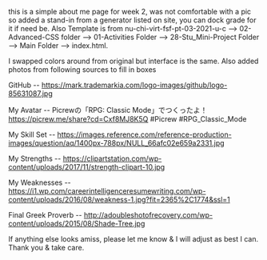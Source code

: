 this is a simple about me page for week 2, was not comfortable with a pic so added a stand-in from a generator listed on site, you can dock grade for it if need be. Also Template is from nu-chi-virt-fsf-pt-03-2021-u-c --> 02-Advanced-CSS folder --> 01-Activities Folder --> 28-Stu_Mini-Project Folder --> Main Folder --> index.html.

I swapped colors around from original but interface is the same. Also added photos from following sources to fill in boxes

GitHub -- https://mark.trademarkia.com/logo-images/github/logo-85631087.jpg

My Avatar -- Picrewの「RPG: Classic Mode」でつくったよ！ https://picrew.me/share?cd=Cxf8MJ8K5Q #Picrew #RPG_Classic_Mode

My Skill Set -- https://images.reference.com/reference-production-images/question/aq/1400px-788px/NULL_66afc02e659a2331.jpg

My Strengths -- https://clipartstation.com/wp-content/uploads/2017/11/strength-clipart-10.jpg

My Weaknesses -- https://i1.wp.com/careerintelligenceresumewriting.com/wp-content/uploads/2016/08/weakness-1.jpg?fit=2365%2C1774&ssl=1

Final Greek Proverb -- http://adoubleshotofrecovery.com/wp-content/uploads/2015/08/Shade-Tree.jpg

If anything else looks amiss, please let me know & I will adjust as best I can. Thank you & take care.